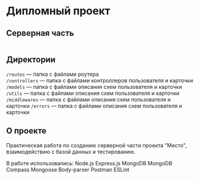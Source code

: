 # Дипломный проект

## Серверная часть
```

```

## Директории

`/routes` — папка с файлами роутера  
`/controllers` — папка с файлами контроллеров пользователя и карточки   
`/models` — папка с файлами описания схем пользователя и карточки 
`/utils` — папка с файлами описания схем пользователя и карточки 
`/middlewares` — папка с файлами описания схем пользователя и карточки
`/errors` — папка с файлами описания схем пользователя и карточки
  
## О проекте

Практическая работа по созданию серверной части проекта "Место", взаимодействию с базой данных и тестированию.

В работе использовались:
Node.js
Express.js
MongoDB
MongoDB Compass
Mongoose
Body-parser
Postman
ESLint
